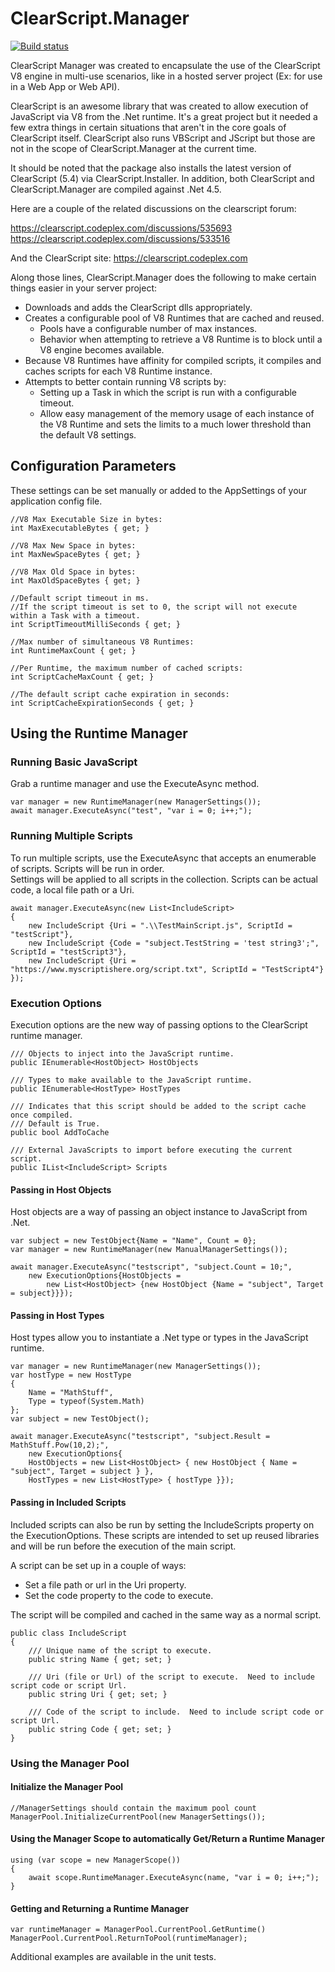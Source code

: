 # ClearScript.Manager

[![Build status](https://ci.appveyor.com/api/projects/status/b43oj4a3ccj7fm31?svg=true)](https://ci.appveyor.com/project/eswann/clearscript-manager)

ClearScript Manager was created to encapsulate the use of the ClearScript V8 engine in multi-use scenarios, like in a hosted server project (Ex: for use in a Web App or Web API).

ClearScript is an awesome library that was created to allow execution of JavaScript via V8 from the .Net runtime. 
It's a great project but it needed a few extra things in certain situations that aren't in the core goals of ClearScript itself.
ClearScript also runs VBScript and JScript but those are not in the scope of ClearScript.Manager at the current time.

It should be noted that the package also installs the latest version of ClearScript (5.4) via ClearScript.Installer.
In addition, both ClearScript and ClearScript.Manager are compiled against .Net 4.5.

Here are a couple of the related discussions on the clearscript forum:

<https://clearscript.codeplex.com/discussions/535693>  
<https://clearscript.codeplex.com/discussions/533516>  

And the ClearScript site: https://clearscript.codeplex.com

Along those lines, ClearScript.Manager does the following to make certain things easier in your server project:

* Downloads and adds the ClearScript dlls appropriately.
* Creates a configurable pool of V8 Runtimes that are cached and reused.
	- Pools have a configurable number of max instances.
	- Behavior when attempting to retrieve a V8 Runtime is to block until a V8 engine becomes available.
* Because V8 Runtimes have affinity for compiled scripts, it compiles and caches scripts for each V8 Runtime instance.
* Attempts to better contain running V8 scripts by:
	- Setting up a Task in which the script is run with a configurable timeout.
	- Allow easy management of the memory usage of each instance of the V8 Runtime and sets the limits to a much lower threshold than the default V8 settings. 

## Configuration Parameters
These settings can be set manually or added to the AppSettings of your application config file.
  
    //V8 Max Executable Size in bytes:  
    int MaxExecutableBytes { get; }

    //V8 Max New Space in bytes:
    int MaxNewSpaceBytes { get; }
     
    //V8 Max Old Space in bytes:  
	int MaxOldSpaceBytes { get; }
        
	//Default script timeout in ms.  
    //If the script timeout is set to 0, the script will not execute within a Task with a timeout.
	int ScriptTimeoutMilliSeconds { get; }  
    
    //Max number of simultaneous V8 Runtimes:  
    int RuntimeMaxCount { get; }
    
    //Per Runtime, the maximum number of cached scripts:  
    int ScriptCacheMaxCount { get; }

	//The default script cache expiration in seconds:  
	int ScriptCacheExpirationSeconds { get; }


## Using the Runtime Manager

### Running Basic JavaScript
Grab a runtime manager and use the ExecuteAsync method. 

    var manager = new RuntimeManager(new ManagerSettings());  
    await manager.ExecuteAsync("test", "var i = 0; i++;");

### Running Multiple Scripts
To run multiple scripts, use the ExecuteAsync that accepts an enumerable of scripts.  Scripts will be run in order.  
Settings will be applied to all scripts in the collection.  Scripts can be actual code, a local file path or a Uri.

    await manager.ExecuteAsync(new List<IncludeScript>
    {
        new IncludeScript {Uri = ".\\TestMainScript.js", ScriptId = "testScript"},
        new IncludeScript {Code = "subject.TestString = 'test string3';", ScriptId = "testScript3"},
        new IncludeScript {Uri = "https://www.myscriptishere.org/script.txt", ScriptId = "TestScript4"}
    });
    

### Execution Options
Execution options are the new way of passing options to the ClearScript runtime manager.

    /// Objects to inject into the JavaScript runtime.
    public IEnumerable<HostObject> HostObjects

    /// Types to make available to the JavaScript runtime.
    public IEnumerable<HostType> HostTypes

    /// Indicates that this script should be added to the script cache once compiled.  
    /// Default is True.
    public bool AddToCache

    /// External JavaScripts to import before executing the current script.
    public IList<IncludeScript> Scripts

#### Passing in Host Objects
Host objects are a way of passing an object instance to JavaScript from .Net.

    var subject = new TestObject{Name = "Name", Count = 0};
    var manager = new RuntimeManager(new ManualManagerSettings());

    await manager.ExecuteAsync("testscript", "subject.Count = 10;",
        new ExecutionOptions{HostObjects = 
            new List<HostObject> {new HostObject {Name = "subject", Target = subject}}});

#### Passing in Host Types
Host types allow you to instantiate a .Net type or types in the JavaScript runtime. 

    var manager = new RuntimeManager(new ManagerSettings());
    var hostType = new HostType
    {
        Name = "MathStuff",
        Type = typeof(System.Math)
    };
    var subject = new TestObject();

    await manager.ExecuteAsync("testscript", "subject.Result = MathStuff.Pow(10,2);", 
        new ExecutionOptions{
        HostObjects = new List<HostObject> { new HostObject { Name = "subject", Target = subject } }, 
        HostTypes = new List<HostType> { hostType }});

#### Passing in Included Scripts
Included scripts can also be run by setting the IncludeScripts property on the ExecutionOptions.  These scripts are 
intended to set up reused libraries and will be run before the execution of the main script.  

A script can be set up in a couple of ways:
* Set a file path or url in the Uri property.
* Set the code property to the code to execute.

The script will be compiled and cached in the same way as a normal script.

    public class IncludeScript
    {
        /// Unique name of the script to execute.
        public string Name { get; set; }

        /// Uri (file or Url) of the script to execute.  Need to include script code or script Url.
        public string Uri { get; set; }

        /// Code of the script to include.  Need to include script code or script Url.
        public string Code { get; set; }
    }
    

### Using the Manager Pool

#### Initialize the Manager Pool

	//ManagerSettings should contain the maximum pool count
	ManagerPool.InitializeCurrentPool(new ManagerSettings());

#### Using the Manager Scope to automatically Get/Return a Runtime Manager

    using (var scope = new ManagerScope())
	{
		await scope.RuntimeManager.ExecuteAsync(name, "var i = 0; i++;");
	}

#### Getting and Returning a Runtime Manager

	var runtimeManager = ManagerPool.CurrentPool.GetRuntime()
	ManagerPool.CurrentPool.ReturnToPool(runtimeManager);


Additional examples are available in the unit tests.